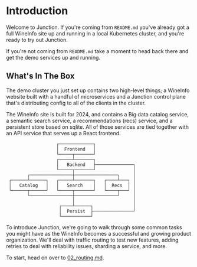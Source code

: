 # Introduction

Welcome to Junction. If you're coming from `README.md` you've already got a full
WineInfo site up and running in a local Kubernetes cluster, and you're ready to
try out Junction.

If you're not coming from `README.md` take a moment to head back there and get
the demo services up and running.

## What's In The Box

The demo cluster you just set up contains two high-level things; a WineInfo
website built with a handful of microservices and a Junction control plane
that's distributing config to all of the clients in the cluster.

The WineInfo site is built for 2024, and contains a Big data catalog service,
a semantic search service, a recommendations (recs) service, and a persistent store
based on sqlite. All of those services are tied together with an API service that 
serves up a React frontend.

```text
                   ┌─────────────┐                
                   │  Frontend   │                
                   └─────┬───────┘                
                   ┌─────┴───────┐                
                   │   Backend   ├──────────────┐ 
                   └─────┬───────┘              │ 
        ┌────────────────┼────────────────┐     │ 
 ┌──────┴──────┐   ┌─────┴───────┐   ┌────┴───┐ │ 
 │   Catalog   │   │   Search    │   │  Recs  │ │ 
 └──────┬──────┘   └─────┬───────┘   └────┬───┘ │ 
        └────────────────┼────────────────┘     │ 
                         │                      │ 
                    ┌────┴──────┐               │ 
                    │  Persist  ├───────────────┘ 
                    └───────────┘                 
```

To introduce Junction, we're going to walk through some common tasks you might
have as the WineInfo becomes a successful and growing product organization.
We'll deal with traffic routing to test new features, adding retries to deal
with reliability issues, sharding a service, and more.

To start, head on over to [02_routing.md](02_routing.md).
